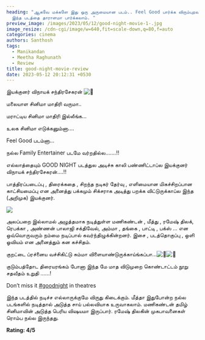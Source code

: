 ```yaml
---
heading: "ஆகவே மக்களே இது ஒரு அருமையான படம்.. Feel Good பார்க்க விரும்புறவங்க
  இந்த படத்தை தாராளமா பார்க்கலாம். "
preview_image: /images/2023/05/12/good-night-movie-1-.jpg
image_resize: /cdn-cgi/image/w=640,fit=scale-down,q=80,f=auto
categories: cinema
authors: Santhosh
tags:
  - Manikandan
  - Meetha Raghunath
  - Review
title: good-night-movie-review
date: 2023-05-12 20:12:31 +0530
---
```

இயக்குனர் விநாயக் சந்திரசேகரன் ![💝](https://static.xx.fbcdn.net/images/emoji.php/v9/t70/1.5/16/1f49d.png)

மலையாள சினிமா மாதிரி வருமா..

மராட்டிய சினிமா மாதிரி இல்லீங்க…

உலக சினிமா எடுக்கனும்னா….

Feel [](<>)Good படம்னா…

நல்ல Family Entertainer படமே வர்றதில்ல…….!!

எல்லாத்தையும் GOOD NIGHT படத்துல அடிச்சு காலி பண்ணிட்டாப்ல இயக்குனர் விநாயக் சந்திரசேகரன்….!!

பாத்திரப்படைப்பு , திரைக்கதை , சிறந்த நடிகர் தேர்வு , எளிமையான மிகச்சிறப்பான காட்சியமைப்பு என அனைத்து பக்கமும் சிக்சராக அடித்து பறக்க விட்டுருக்காப்ல இந்த (அறிமுக) இயக்குனர்.

![](/images/2023/05/12/good-night-movie-2-.jpg)

அலப்பறை இல்லாமல் அழுத்தமாக நடித்துள்ள மணிகண்டன் , மீத்து , ரமேஷ் திலக், ரெபக்கா , அண்ணன் பாலாஜி சக்திவேல், அம்மா , தங்கை , பாட்டி , பக்ஸ் … என ஒவ்வொருவரும் நம்மை நடிப்பால் கவர்ந்திழுக்கின்றனர். இசை , படத்தொகுப்பு , ஒளி ஓவியம் என அனைத்தும் கன கச்சிதம்.

குறட்டை ப்ரச்னைய வச்சிகிட்டு சும்மா விளையாண்டுருக்காய்ங்கப்பா…![👏](https://static.xx.fbcdn.net/images/emoji.php/v9/t57/1.5/16/1f44f.png)![👏](https://static.xx.fbcdn.net/images/emoji.php/v9/t57/1.5/16/1f44f.png)

குடும்பத்தோட திரையரங்கம் போனா இந்த மே மாத விடுமுறை கொண்டாட்டம் நூறு சதவீதம் உறுதி …...!

Don’t miss it [\#goodnight](https://www.facebook.com/hashtag/goodnight?__eep__=6&__cft__[0]=AZX9WppgIw3t9D_ZDOT2iv6TMlOJ6RbTF0H31qHVqPg8roisQQ1p5Vd5uaz9m9GYbJ4cQKBdXzxUlEpcfXPOpejd4fMtEcU0BucmybrRiyYfgdBZn7pB-MhVDgz8-fkaIe8SqZa5Qwrx7i3Dy5AfP9vI&__tn__=*NK-R) in theatres

இந்த படத்தில் நடிச்ச எல்லாருக்குமே விருது கிடைக்கும். மீத்தா இதுபோன்ற நல்ல படங்களில் நடித்தால் அடுத்த சாய் பல்லவியாக உருவாகலாம். மணிகண்டன் தமிழ் சினிமாவின் அடுத்த பெரிய விஷயமா இருப்பார். ரமேஷ் திலகின் முகபாவனைகள் ரொம்ப நல்ல இருந்தது. 

**R﻿ating: 4/5**